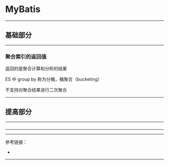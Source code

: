 # MyBatis

---

## 基础部分

---

### 聚合索引的返回值


返回的是聚合计算和分析的结果

ES 中 group by 称为分桶，桶聚合（bucketing）

不支持对聚合结果进行二次聚合

---

## 提高部分

---

###

---






---

参考链接：

- []()

---

















